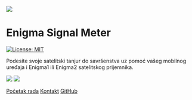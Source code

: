 
![](logo.png) 
# Enigma Signal Meter
[![License: MIT](https://img.shields.io/badge/License-MIT-purple.svg)](https://opensource.org/licenses/MIT)

Podesite svoje satelitski tanjur do savršenstva uz pomoć vašeg mobilnog uređaja i Enigma1 ili Enigma2 satelitskog prijemnika.

[![](https://github.com/shaxxx/Signalmeter2/raw/master/docs/appstore.png)](https://apps.apple.com/us/app/enigma-signal-meter/id1479557163?l=hr&ls=1)
[![](https://github.com/shaxxx/Signalmeter2/raw/master/docs/play.png)](https://play.google.com/store/apps/details?id=com.krkadoni.app.signalmeter)


[Početak rada](gettingstarted.md)
[Kontakt](mailto:development@krkadoni.com)
[GitHub](https://github.com/shaxxx/Signalmeter2/)
